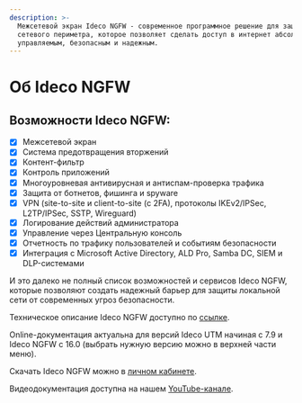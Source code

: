 ```yaml
---
description: >-
  Межсетевой экран Ideco NGFW - современное программное решение для защиты
  сетевого периметра, которое позволяет сделать доступ в интернет абсолютно
  управляемым, безопасным и надежным.
---
```


# Об Ideco NGFW

## Возможности Ideco NGFW:

* [x] Межсетевой экран
* [x] Система предотвращения вторжений
* [x] Контент-фильтр
* [x] Контроль приложений
* [x] Многоуровневая антивирусная и антиспам-проверка трафика
* [x] Защита от ботнетов, фишинга и spyware
* [x] VPN  (site-to-site и client-to-site (с 2FA), протоколы IKEv2/IPSec, L2TP/IPSec, SSTP, Wireguard)
* [x] Логирование действий администратора
* [x] Управление через Центральную консоль 
* [x] Отчетность по трафику пользователей и событиям безопасности
* [x] Интеграция с Microsoft Active Directory, ALD Pro, Samba DC, SIEM и DLP-системами

И это далеко не полный список возможностей и сервисов Ideco NGFW, которые позволяют создать надежный барьер для защиты локальной сети от современных угроз безопасности.

Техническое описание Ideco NGFW доступно по [ссылке](https://ideco.ru/mezhsetevoj-ekran-ideco-utm).

Online-документация актуальна для версий Ideco UTM начиная с 7.9 и Ideco NGFW с 16.0 (выбрать нужную версию можно в верхней части меню).


Скачать Ideco NGFW можно в [личном кабинете](https://my.ideco.ru/#/login).

Видеодокументация доступна на нашем [YouTube-канале](https://www.youtube.com/playlist?list=PLQJTQf4Vb3wD2bhYMhsdbgMXk4PnSfY10).